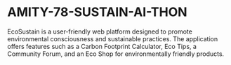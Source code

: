 # AMITY-78-SUSTAIN-AI-THON
EcoSustain is a user-friendly web platform designed to promote environmental consciousness and sustainable practices. The application offers features such as a Carbon Footprint Calculator, Eco Tips, a Community Forum, and an Eco Shop for environmentally friendly products.
